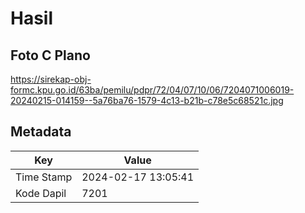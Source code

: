 # Hasil

## Foto C Plano

https://sirekap-obj-formc.kpu.go.id/63ba/pemilu/pdpr/72/04/07/10/06/7204071006019-20240215-014159--5a76ba76-1579-4c13-b21b-c78e5c68521c.jpg


## Metadata

| Key        | Value               |
| ---------- | ------------------- |
| Time Stamp | 2024-02-17 13:05:41 |
| Kode Dapil | 7201                |



